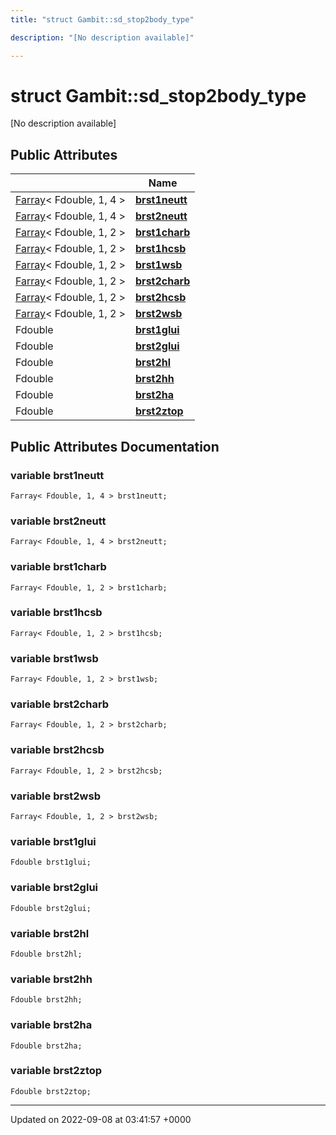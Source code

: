 ```yaml
---
title: "struct Gambit::sd_stop2body_type"

description: "[No description available]"

---
```


# struct Gambit::sd_stop2body_type



[No description available]

## Public Attributes

|                | Name           |
| -------------- | -------------- |
| [Farray](/documentation/code/classes/classgambit_1_1farray/)< Fdouble, 1, 4 > | **[brst1neutt](/documentation/code/classes/structgambit_1_1sd__stop2body__type/#variable-brst1neutt)**  |
| [Farray](/documentation/code/classes/classgambit_1_1farray/)< Fdouble, 1, 4 > | **[brst2neutt](/documentation/code/classes/structgambit_1_1sd__stop2body__type/#variable-brst2neutt)**  |
| [Farray](/documentation/code/classes/classgambit_1_1farray/)< Fdouble, 1, 2 > | **[brst1charb](/documentation/code/classes/structgambit_1_1sd__stop2body__type/#variable-brst1charb)**  |
| [Farray](/documentation/code/classes/classgambit_1_1farray/)< Fdouble, 1, 2 > | **[brst1hcsb](/documentation/code/classes/structgambit_1_1sd__stop2body__type/#variable-brst1hcsb)**  |
| [Farray](/documentation/code/classes/classgambit_1_1farray/)< Fdouble, 1, 2 > | **[brst1wsb](/documentation/code/classes/structgambit_1_1sd__stop2body__type/#variable-brst1wsb)**  |
| [Farray](/documentation/code/classes/classgambit_1_1farray/)< Fdouble, 1, 2 > | **[brst2charb](/documentation/code/classes/structgambit_1_1sd__stop2body__type/#variable-brst2charb)**  |
| [Farray](/documentation/code/classes/classgambit_1_1farray/)< Fdouble, 1, 2 > | **[brst2hcsb](/documentation/code/classes/structgambit_1_1sd__stop2body__type/#variable-brst2hcsb)**  |
| [Farray](/documentation/code/classes/classgambit_1_1farray/)< Fdouble, 1, 2 > | **[brst2wsb](/documentation/code/classes/structgambit_1_1sd__stop2body__type/#variable-brst2wsb)**  |
| Fdouble | **[brst1glui](/documentation/code/classes/structgambit_1_1sd__stop2body__type/#variable-brst1glui)**  |
| Fdouble | **[brst2glui](/documentation/code/classes/structgambit_1_1sd__stop2body__type/#variable-brst2glui)**  |
| Fdouble | **[brst2hl](/documentation/code/classes/structgambit_1_1sd__stop2body__type/#variable-brst2hl)**  |
| Fdouble | **[brst2hh](/documentation/code/classes/structgambit_1_1sd__stop2body__type/#variable-brst2hh)**  |
| Fdouble | **[brst2ha](/documentation/code/classes/structgambit_1_1sd__stop2body__type/#variable-brst2ha)**  |
| Fdouble | **[brst2ztop](/documentation/code/classes/structgambit_1_1sd__stop2body__type/#variable-brst2ztop)**  |

## Public Attributes Documentation

### variable brst1neutt

```
Farray< Fdouble, 1, 4 > brst1neutt;
```


### variable brst2neutt

```
Farray< Fdouble, 1, 4 > brst2neutt;
```


### variable brst1charb

```
Farray< Fdouble, 1, 2 > brst1charb;
```


### variable brst1hcsb

```
Farray< Fdouble, 1, 2 > brst1hcsb;
```


### variable brst1wsb

```
Farray< Fdouble, 1, 2 > brst1wsb;
```


### variable brst2charb

```
Farray< Fdouble, 1, 2 > brst2charb;
```


### variable brst2hcsb

```
Farray< Fdouble, 1, 2 > brst2hcsb;
```


### variable brst2wsb

```
Farray< Fdouble, 1, 2 > brst2wsb;
```


### variable brst1glui

```
Fdouble brst1glui;
```


### variable brst2glui

```
Fdouble brst2glui;
```


### variable brst2hl

```
Fdouble brst2hl;
```


### variable brst2hh

```
Fdouble brst2hh;
```


### variable brst2ha

```
Fdouble brst2ha;
```


### variable brst2ztop

```
Fdouble brst2ztop;
```


-------------------------------

Updated on 2022-09-08 at 03:41:57 +0000